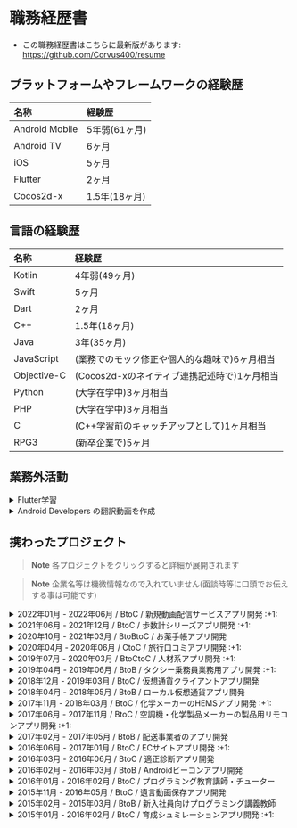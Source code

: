 <!-- ---
stylesheet: https://cdnjs.cloudflare.com/ajax/libs/github-markdown-css/2.10.0/github-markdown.min.css
body_class: markdown-body
css: |-
  .page-break { page-break-after: always; }
  .markdown-body { font-size: 11px; }
  .markdown-body pre > code { white-space: pre-wrap; }
--- -->

# 職務経歴書

- この職務経歴書はこちらに最新版があります: https://github.com/Corvus400/resume

## プラットフォームやフレームワークの経験歴

|      名称      |     経験歴    |
|:---------------|:-------------|
| Android Mobile | 5年弱(61ヶ月) |
| Android TV     | 6ヶ月         |
| iOS            | 5ヶ月         |
| Flutter        | 2ヶ月         |
| Cocos2d-x      | 1.5年(18ヶ月) |

## 言語の経験歴

|     名称    |                    経験歴                  |
|:------------|:------------------------------------------|
| Kotlin      | 4年弱(49ヶ月)                              |
| Swift       | 5ヶ月                                      |
| Dart        | 2ヶ月                                      |
| C++         | 1.5年(18ヶ月)                              |
| Java        | 3年(35ヶ月)                                |
| JavaScript  | (業務でのモック修正や個人的な趣味で)6ヶ月相当 |
| Objective-C | (Cocos2d-xのネイティブ連携記述時で)1ヶ月相当 |
| Python      | (大学在学中)3ヶ月相当                       |
| PHP         | (大学在学中)3ヶ月相当                       |
| C           | (C++学習前のキャッチアップとして)1ヶ月相当    |
| RPG3        | (新卒企業で)5ヶ月                           |

<div class="page-break"></div>

## 業務外活動

<!-- <details open><summary>Flutter学習</summary> -->
<details><summary>Flutter学習</summary>

- [Flutter for Android developers](https://docs.flutter.dev/get-started/flutter-for/android-devs), [Flutter Layout Cheat Sheet](https://medium.com/flutter-community/flutter-layout-cheat-sheet-5363348d037e), [Flutter Gallery](https://gallery.flutter.dev/#/) の内容を踏まえて学習
  - https://github.com/Corvus400/my-flutter-cook-book-animation-app
  - https://github.com/Corvus400/my-flutter-for-android-developers-app
  - https://github.com/Corvus400/my_flutter_layout_cheat_seat_app
  - https://github.com/Corvus400/my_flutter_animation_tutorial_app
  - https://github.com/Corvus400/my-flutter-cook-book-effects-app

</details>

<!-- <details open><summary>Android Developers の翻訳動画を作成</summary> -->
<details><summary>Android Developers の翻訳動画を作成</summary>

- 参画先のキャッチアップ時間で話題として提供 https://zenn.dev/todayama_r

</details>

<div class="page-break"></div>

## 携わったプロジェクト

> **Note**
> 各プロジェクトをクリックすると詳細が展開されます

> **Note**
> 企業名等は機微情報なので入れていません(面談時等に口頭でお伝えする事は可能です)

<!-- <details open><summary>2022年01月 - 2022年06月 / BtoC / 新規動画配信サービスアプリ開発 :+1: </summary> -->
<details><summary>2022年01月 - 2022年06月 / BtoC / 新規動画配信サービスアプリ開発 :+1: </summary>

# 触れた技術スタック

- Android TV, Kotlin, GraphQL, Apollo Client, Kotlin CoroutineKotlin Multiplatform Mobile, ExoPlayer, LiveData, Kotlin Flow, Koin, MVVM, DDD, Mermaid, PlantUML, JavaScript, Node.js

# 概要
- 既存動画配信サービスアプリを置き換えるためのAndroid TV開発
- Kotlin Multiplatform Mobile(KMM)を利用したマルチモジュール/マルチフレームワーク構成
- GraphQL(BFF)のQueryとMutation部分も設計・実装
- 各種スキーマの定義も実施
- 設計の際にはMermaidやPlantUMLを使用してクラス図を作成しレビュー
- 主体的に自チームだけでなく各チームと仕様や実装についてやり取りを行い自走しタスクを進めた
- Android知識のキャッチアップを行う時間が業務中に有りその時間の為に [Android Developers の翻訳動画を作成](https://zenn.dev/todayama_r)するなどした
- 5/17時点で 対応画面数は10以上 UseCase類の設計も10以上 作成したPRは111個 コードは 20,290++ 9,208-- 1,191貢献

# 担当
- 17人チームのAndroid TV側を担当
- 基本設計・詳細設計・実装・単体テストを実施

# 課題 
- Android TV側にはNavigationコンポーネントが導入されておらずMainActivityのFragmentを各開発者がreplaceして遷移させる処理を各所に書いていた
  - 一ヵ月も絶たない内に遷移処理が複雑化しバグの温床になるのが目に見えていた
- Android TVはMobile開発では意識する必要のないフォーカス制御が肝であるが開発当初はチーム全員がフォーカス制御が上手く出来ず開発速度が停滞した
- GraphQLの知識が0のメンバーが殆どで有りダミーデータの直書きからQueryやMutationを実行するよう置き換える際にも開発速度が停滞した
- KMMのためiOS,Android Mobile, Android TV総勢30名以上がソースに触れる為CI(Bitrise)チェックをすり抜けてdevelopのビルドが通らない状態になる事が頻発した
- 既存サービスが有るとはいえ新規の大規模開発のためリードエンジニアだけでは対応が追い付かない部分が多々有り日々いくつもの問題が発生していた

# 取り組み 
- KoinのSharedViewModelと遷移先を判定するためのsealed interfaceを用意し各実装者がバラバラに記述していた遷移処理を統一させた
- Android TV特有のライブラリであるLeanbackのキャッチアップをチーム全体で行いフォーカス制御が上手く出来ないRecyclerViewの代わりにRowsSupportFragmentを使用するなどして開発速度の停滞を防いだ
- 自分が[参画前にキャッチアップしていたGraphQLの知識](https://github.com/Corvus400/my-server-for-graphql-learning)を基に他メンバーの実装を助ける等して開発速度の停滞を防いだ
- PRマージ後にローカルでビルド出来るかをこまめにチェックする等して対応
  - BitriseのプランをTeamsより上のVelocityプランへ引き上げるとTeamsへ戻す際に手続きに時間がかかるため
  - 最新developを取り込み必須にする設定にも出来たが頻繁にdevelopへPRがマージされる状況ではいつ迄経ってもマージできない状況になり開発速度が低下する為上記の対応
- GraphQLのモックサーバがNodemonで自動再起動されるようになっていたがindex.jsと同じディレクトリのJSファイルのみ監視しており.graphqlファイルの変更が監視されていなかった
  - そのため監視されるようにpackage.jsonを修正する対応を実施
- GraphQLにてカスタムスカラーが定義されていたもののモックされていなかった為参照されるとResolve出来ずクラッシュしていた
  - カスタムスカラーをモックするように定義を修正する対応を実施
- 他にもドキュメント(Markdown)を適宜修正するPRを出し全体周知する対応を実施する等割り当てられたタスク以外の球拾いタスクも適宜実行し対応

# 工夫した点 
- 自チームだけでなく他チームなど全体を見て重複作業の発生防止や困っている点を把握対応し個ではなくチームとしての開発速度を底上げできるよう努めた
- レビューを行う必要があるPRが毎日最低5件以上は出ており他のメンバーの作業をブロックしない為に時間を決めて全てレビューするよう務めた
- 参画前から[GraphQL](https://github.com/Corvus400/my-server-for-graphql-learning)やJetpack ComposeをUdemyの動画を購入して翻訳して見ながら実装をしてみる等してキャッチアップしていた

</details>

<div class="page-break"></div>

<!-- <details open><summary>2021年06月 - 2021年12月 / BtoC / 歩数計シリーズアプリ開発 :+1: </summary> -->
<details><summary>2021年06月 - 2021年12月 / BtoC / 歩数計シリーズアプリ開発 :+1: </summary>

# 触れた技術スタック

- Android Mobile, Kotlin, LiveData, Room, Dagger, Kotlin Coroutines, Kotlin Flow, DataBinding, Realm, Flipper, OneSignal

# 概要
- 歩数計シリーズアプリ開発(Android)
- 3つの歩数計アプリをそれぞれ担当
- 新規機能追加が主
- マルチモジュール・AAC（LiveData、ViewModel、Room）・Dagger採用の歩数計テンプレートアプリをsubtreeで取り込み各プロダクトに応じたカスタマイズを行うタイプとシングルモジュール・MVPのアプリそれぞれを担当
- フルリモートにて対応

# 担当
- 7人～14人チームのAndroid側を担当
- 実装・単体テスト・結合テスト・保守・運用を実施

# 課題
- テンプレートアプリ側でDeprecated等の警告が多数出ておりGitHubでのレビュー時にbotが警告を大量に出力していたのでそれを無くす必要が有る
  - 具体的には NetworkInfo(Deprecated)・FragmentPagerAdapter(Deprecated)・startActivityForResult(Deprecated)・onActivityResult(Deprecated)・requestPermissions(Deprecated)・kotlinx.coroutines.ExperimentalCoroutinesApi(experimental)・name shadowed・unnecessary safe call(Kotlinバージョンアップに伴う引数のnon-null変更)・type mismatch・whenのcase不足・never used・no cast needed・Interfaceと実装での引数名前違い
- 新規開発のテンプレートを使用したアプリではテンプレートアプリには無い歩数を示すマーク代わりの動物の画像をアニメーションさせる機能を追加する必要が有った
- 何れのアプリもPM側が余り仕様を把握していない状態の為言葉通りにタスクを進めるのは危うい状態
- 課金機能の実装と動作確認を行う要件への対応

# 取り組み
- 地道に警告文が出ている部分を一つ一つデグレしていないか確認しながら解消
- 先に参画している開発者にアドバイスを貰いつつ他のテンプレートアプリを使用していないアプリ側の処理を参考に実装
- SlackやBacklogや昼会で口頭確認して仕様の不整合や不明点を潰しながらあやふやな部分の仕様を明確化
- テンプレートアプリが実装済みの課金機能を使用して要件を満たす

# 工夫した点
- レビューは余り細かく見るプロジェクトでは無かったがレビュー負担を減らすのと見逃しを減らす為に説明を加えた方が良いと思った箇所にGitHub上でシングルコメントを各所に追記した状態でPRを出していた
- 既存のテンプレートアプリの出来が良いので独自色を出すのは控え可能な限りテンプレートアプリの処理を参考にして機能追加や改修を行う事で作業時間を極限まで短縮した

</details>

<div class="page-break"></div>

<!-- <details open><summary>2020年10月 - 2021年03月 / BtoBtoC / お薬手帳アプリ開発</summary> -->
<details><summary>2020年10月 - 2021年03月 / BtoBtoC / お薬手帳アプリ開発</summary>

# 概要

- お薬手帳機能他血圧手帳等複合機能アプリ開発(BtoBtoC)
- Crashlyticsに記録された不具合の改修対応等が主。

# 担当
- 6人チームのAndroid側を担当
- 実装・単体テスト・結合テストを実施

</details>

<div class="page-break"></div>

<!-- <details open><summary>2020年04月 - 2020年06月 / CtoC / 旅行口コミアプリ開発 :+1: </summary> -->
<details><summary>2020年04月 - 2020年06月 / CtoC / 旅行口コミアプリ開発 :+1: </summary>

# 触れた技術スタック

- Android Mobile, Kotlin, iOS, Swift, Clean Architecture, Redux, DDD, Navigator, Spek2, MockK, Mockito, Adjust, Repro, Crashlytics, DataBinding

# 概要
- 旅行先の口コミ掲載アプリ開発
- CleanArchitecutre・Redux・DDDのコンビネーション構成に沿って機能追加を担当
- 画面の追加はNavigationコンポーネントにより実装(1Activity多Fragment)
- テスト(Spek2)の追加も機能追加と同時に実施
- app,ui,domain,infrastructureからなるマルチモジュール構造
- フルリモートにて対応

# 担当
- 5人チームのAndroid側を担当
- 実装・単体テスト・結合テストを実施

# 課題
- iOSで先行してリリースされている自社サービスアプリをAndroidでも展開する事が目的
- PMが仕様を余り把握しておらずドキュメントもあてにならない状態の為先にリリースされているiOS側のコードを見て実装を進める流れになっていた
- 実現したい内容に比して複雑なアーキテクチャーを採用している為新規機能追加や改修のスピードが落ちていた

# 取り組み
- Swiftコードを読み解きiOS側のアプリの動作を見ながら仕様の不明点を解消して実装を進めた
- キャッチアップが足りていない点を補いつつ実装を進めた

# 工夫した点
- 業務時間外でもキャッチアップを積極的に行った

</details>

<div class="page-break"></div>

<!-- <details open><summary>2019年07月 - 2020年03月 / BtoCtoC / 人材系アプリ開発 :+1: </summary> -->
<details><summary>2019年07月 - 2020年03月 / BtoCtoC / 人材系アプリ開発 :+1: </summary>

# 触れた技術スタック

- Android Mobile, Kotlin, Java, Clean Architecture, RxJava, DbFlow, Room, iOS, Swift, Adjust, Repro

# 概要
- 成功報酬型人材紹介アプリ開発
- CleanArchitectureに沿った機能追加・改修・ABテスト対応
- RxJava1系から2系への移行とKotlin化対応も施策対応と並行して実施
- DbFlowからRoomへのマイグレーション対応も一部実施
- 正社員の方とのディスカッションに参加し要件定義部分から関わる開発スタイル
- 正社員の方と同様10%ルールに参加しiOSアプリ側の簡単な改修も行う
- 当初は出社での業務で後半よりフルリモートにて対応
- 9ヶ月で作成したPRは凡そ90個 コードは 974コミット 52,377++ 31,415-- 1,434貢献

# 担当
- 7人チームのAndroid側を担当
- 実装・単体テスト・結合テスト・保守・運用を実施

# 課題 
- Java部分が多くRxJava1やDbFlow等が使用されている部分が多くグロースに繋がり辛い部分の近代化改修が遅遅として進んでいない状態だった
- スピーディーにABテスト対応を行いグロースさせる事が非常に重視される現場だった為余日管理が他の案件より高度な物を要求された
- レビュー時にもパフォーマンスやコードの分かりやすさを非常に厳密に求められた

# 取り組み 
- 新規追加分のコードはKotlinで書き既存部分の改修やABテスト対応時についでにKotlin化や陳腐化したライブラリの入れ替えを実施
- 余日精度を上げるためにどのタスクにどの位の時間を費やしたかを日単位ではなく時間単位で毎日記録
- 可能な限り過去のレビュー指摘事項と同じ指摘事項が付かないようPRを出す前に過去のPRの指摘事項を確認してからレビューを依頼

# 工夫した点 
- PM等が会議に多く時間を取られるため仕様策定や確認に時間を多く割ける環境では無かった
  - ツーカーで済むコミュニケーションとなるように仕様の不明点を5W1Hを徹底して箇条書きにして短い文章となるようにして伝えるよう特に気を配った
- どの位の時間で終わるか不透明な部分から重点的に見積もりするようにした
- 時間が限られているので特に指摘回数が多い指摘事項については個人用SlackにメモしてPRを出す前に確認するようにした

</details>

<div class="page-break"></div>

<!-- <details open><summary>2019年04月 - 2019年06月 / BtoB / タクシー乗務員業務用アプリ開発 :+1: </summary> -->
<details><summary>2019年04月 - 2019年06月 / BtoB / タクシー乗務員業務用アプリ開発 :+1: </summary>

# 触れた技術スタック

- Android Mobile, Kotlin, DeviceOwner, ExoPlayer, AudioFocus, Service, Kotlin Coroutine, Timber, Kibana, Espresso

# 概要
- MaaS大手(現在は合併社名変更)の乗務員用アプリ開発
- Android側を担当
- DeviceOwner使用端末のOreo,Pie対応、Espressoテスト項目追加、ラジオ機能追加等(ExoPlayerやAudioFocusやService使用)
- IPタブレット(旧システム)・広告タブレット(乗客側に設置 広告掲示と料金決済等に使用)・乗務員タブレット(ナビゲーションや乗車前の乗客との連絡用 タブレットによってPh1,Ph2がそれぞれ存在)と機器が複数存在
- 出社での業務

# 担当
- 上記機器の内乗務員タブレットに使用するアプリ7人チームのAndroid開発を担当
- 実装・単体テスト・結合テストを実施

# 課題
- 乗務員が非常時にのみ使用する事を想定したラジオ機能を追加する必要が有る
  - ラジオ機能を使用している間もナビゲーションや乗客からの通話がかかってくる事が有るためAudioFocusによる制御は必須
- 新規決済手段を追加する必要が有る
  - 広告タブレットチーム側と連携する必要が有る
- DeviceOwnerを使用するアプリの為端末の更新に伴いAndroid9.0に対応する必要が有る
  - 単純にminSdkVersionを上げるだけではクラッシュして起動すらしないので起動するようにまず修正しそこから各機能が9.0更新前と同じ見た目で動くようにする必要が有る
    - 具体的には Apache HTTP対応・ManifestでのReceiver登録からregisterReceiverする方法への変更・network-security-configの設定など

# 取り組み
- 正社員の方より展開された正社員の方製のラジオアプリを参考にしてラジオ機能を追加した
- Android9.0更新時には地道に一つ一つ機能を手動で確認し表示崩れや機能が正常に動作するかの確認を目視とログ上で確認しながら改修
- 各機能の追加時に必要に応じてespressoテストを追加

# 工夫した点
- 正社員の方がミーティングや話し合いなどで拘束されている時間が長い為ツーカーで済むコミュニケーションとなるように仕様の不明点を5W1Hを徹底して箇条書きにして短い文章となるようにして伝えるよう特に気を配った

</details>

<div class="page-break"></div>

<!-- <details open><summary>2018年12月 - 2019年03月 / BtoC / 仮想通貨クライアントアプリ開発</summary> -->
<details><summary>2018年12月 - 2019年03月 / BtoC / 仮想通貨クライアントアプリ開発</summary>

# 概要

- BtoC向けの仮想通貨クライアントアプリ開発。

# 担当
- 5人チームのAndroid側を担当
- 実装・単体テストを実施

</details>

<!-- <details open><summary>2018年04月 - 2018年05月 / BtoB / ローカル仮想通貨アプリ開発</summary> -->
<details><summary>2018年04月 - 2018年05月 / BtoB / ローカル仮想通貨アプリ開発</summary>

# 概要

- BtoB向けの仮想通貨クライアントアプリ開発。

# 担当
- 5人チームのAndroid側を担当
- 詳細設計・実装・単体テストを実施

</details>

<div class="page-break"></div>

<!-- <details open><summary>2017年11月 - 2018年03月 / BtoC / 化学メーカーのHEMSアプリ開発 :+1: </summary> -->
<details><summary>2017年11月 - 2018年03月 / BtoC / 化学メーカーのHEMSアプリ開発 :+1: </summary>

# 概要
- Home Energy Management Systemアプリ開発
- フルスクラッチの為要件定義から実装迄を担当
- Android側の開発アドバイス、開発手法・ツール提案等も実施
- アーキテクチャはMVC
- 出社での業務

# 触れた技術スタック

- iOS, Swift, Carthage, Android Mobile, Kotlin, Bluetooth

# 担当
- 1-4人チームのiOS側を担当
- 詳細設計・実装・単体テストを実施

# 課題
- ECHONET Lite規格に沿って蓄電池や太陽光パネルと通信し通信によって得た値をグラフ等で表示する

# 取り組み
- どのようなアーキテクチャにするか、ライブラリの選定、READMEへの使用ライブラリやアーキテクチャを記載
- 要件定義を行いつつ一人でプロジェクトに従事
  - その後追加された人員も未経験者の為自身が後から来た人員に対して知見を共有
- Android側はフルKotlinだったがAndroid開発未経験者とJavaでのAndroid開発のみ経験が有る人員だった為Kotlinでの開発の知見や開発手法・ツール提案などを実施し作業効率の向上を図った

# 工夫した点
- iOS開発自体が知識経験がほぼゼロの状態なので業務時間外でもキャッチアップを行い不利を補った
  - Bluetooth通信については iOS×BLE Core Bluetoothプログラミング を参考に実装


</details>

<div class="page-break"></div>

<!-- <details open><summary>2017年06月 - 2017年11月 / BtoC / 空調機・化学製品メーカーの製品用リモコンアプリ開発 :+1: </summary> -->
<details><summary>2017年06月 - 2017年11月 / BtoC / 空調機・化学製品メーカーの製品用リモコンアプリ開発 :+1: </summary>

# 触れた技術スタック

- Android Mobile, Java, Glide

# 概要
- 大手空調機・化学製品メーカーのエアコン・空気清浄機のリモコン(宅内・宅外)アプリ開発のAndroid側を担当
- 開発体制の改善提案等も実施
- 出社での業務

# 担当
- 6人チームのAndroid側を担当
- 基本設計・詳細設計・実装・単体テストを実施

# 課題
- 空調製品を操作するアプリの機能追加・改修を行う

# 取り組み
- メーカー側のブランドキャラクターのAnimation GIFを読み込み動作させる
  - Androidのアニメーション機能を用いてアニメーションさせていないので途中で動作を止める等の細かい制御が簡単に出来ず実装が難航
- 屋外からの空調機器操作を行う機能を追加する
  - LANに接続された空調製品とアプリを仲立ちする機器が有りそちらと連携する事で温度・湿度の取得や運転モードの設定を空調製品に伝達する機能
  - 当時の法律では屋外からの家電操作が厳しく制限されていたため法律に配慮した実装となり仕様が難解になり実装が難航
- 新しい運転モードへの対応

# 工夫した点
- 正社員同様業務委託メンバーも顧客と仕様調整を行うミーティングに参加するよう求められていたので積極的により実装が簡単になるよう働きかけた
- 他のメンバーの誰一人としてレビューをする意味を理解しておらず相互レビューではあったが仕様不備指摘や実装改善提案などをレビューでしていない状態だった
  - リーダブルコードを基にしながらレビューで他メンバーにどのようにレビューをするかを示した
- ECサイトアプリ開発の時と同様テスト項目書を作成する事を求められたのでテスト観点表を作成してそれを基にしてテスト項目書を作成する流れになるよう働きかけた
- Gitのコミットメッセージやコメントもコードを日本語で説明するような役に立たない状態だったのでコードには How コミットログには Why コードコメントには Why not を書く形にするようレビューを中心として働きかけた
  - メソッド名も同様

</details>

<div class="page-break"></div>

<!-- <details open><summary>2017年02月 - 2017年05月 / BtoB / 配送事業者のアプリ開発</summary> -->
<details><summary>2017年02月 - 2017年05月 / BtoB / 配送事業者のアプリ開発</summary>

# 概要

- 大手配送事業者の次世代業務端末機の開発。

# 担当
- 10人チームのAndroid側を担当
- 詳細設計・実装・単体テスト・結合テストを実施

</details>

<!-- <details open><summary>2016年06月 - 2017年01月 / BtoC / ECサイトアプリ開発 :+1: </summary> -->
<details><summary>2016年06月 - 2017年01月 / BtoC / ECサイトアプリ開発 :+1: </summary>

# 概要
- 大手コンビニ事業者が、複数アプリで提供していたサービスを統合する事を目的とするアプリの開発
- 出社での業務

# 担当
- 6人チームのAndroid側を担当
- 基本設計・詳細設計・実装・単体テスト・結合テストを実施

# 課題
- 多数ある自社ブランドを一つのアプリで提供する事を目的とするアプリの機能追加や改修を行う

# 取り組み
- Nativeのログイン画面をWebViewに置き換える
  - 通常は逆だがコンビニ事業者側よりログイン画面のデザイン都合でWebView化を行う事となった
  - DOMをJavaScriptで細かく制御する必要が有るがこの時期のAndroid端末はOSバージョンや端末によってWebViewの動作が一様でない為最後までこの部分の実装で難航する事になる
- Excelで基本設計書・詳細設計書・テスト仕様書を作成する事を求められる為実装前にそれらのドキュメントレビューを行い実装を行う流れ
  - ウォーターフォールだが設計書のレビューが通った後に実装を進めると実現出来ないケースや想定通りに動作しない事が判明するケースが多く設計書を修正しながら実装をする事が多かった
  - テスト仕様書についてはテスト仕様書そのものをレビューすると項目自体が多すぎてレビュー漏れが多発した為後半からはテスト観点表をレビューしそれを基にテスト項目書を作成し手動テストを行う流れとなった
- 一つ一つの実装にログ出力とコメントを書く事が求められた為要望に沿って実装
  - コメントが実装と乖離したり間違っている事も多いが保守されず放置されている
  - 使用されていないクラスの削除も認められない為不要なコードが多数残ったまま放置されている

# 工夫した点
- プロジェクト体制や人員に多くの問題を抱える中で周りの先に参画しているエンジニアに仕様やコーディングについての助言を積極的に請う事で作業時間の短縮を図った

</details>

<div class="page-break"></div>

<!-- <details open><summary>2016年03月 - 2016年06月 / BtoC / 適正診断アプリ開発</summary> -->
<details><summary>2016年03月 - 2016年06月 / BtoC / 適正診断アプリ開発</summary>

# 概要

- 職業適性を診断するアプリの開発の端末側を一人で担当。
- 企画内容に基づいて開発。
- Cocos2d-x使用。

# 担当
- 要件定義・基本設計・詳細設計・実装・単体テスト・結合テスト・総合テスト・保守・運用を実施

</details>

<!-- <details open><summary>2016年02月 - 2016年03月 / BtoB / Androidビーコンアプリ開発</summary> -->
<details><summary>2016年02月 - 2016年03月 / BtoB / Androidビーコンアプリ開発</summary>

# 概要

- バスの通行状態を検知するビーコンアプリの開発の端末側を一人で担当。

# 担当
- 要件定義・基本設計・詳細設計・実装・単体テスト・結合テスト・総合テスト・保守・運用を実施

</details>

<!-- <details open><summary>2016年01月 - 2016年02月 / BtoC / プログラミング教育講師・チューター</summary> -->
<details><summary>2016年01月 - 2016年02月 / BtoC / プログラミング教育講師・チューター</summary>

# 概要

- 子供向けにプログラミング授業を中学校や学習塾などへ提供。講師の育成など。
- Scratchを使用。

</details>

<!-- <details open><summary>2015年11月 - 2016年05月 / BtoC / 遺言動画保存アプリ開発</summary> -->
<details><summary>2015年11月 - 2016年05月 / BtoC / 遺言動画保存アプリ開発</summary>

# 概要

- 遺言動画を撮影・保存するアプリの開発の端末側を一人で担当。
- 企画内容に基づいて開発。

# 担当
- 要件定義・基本設計・詳細設計・実装・単体テスト・結合テスト・総合テスト・保守・運用を実施

</details>

<div class="page-break"></div>

<!-- <details open><summary>2015年02月 - 2015年03月 / BtoB / 新入社員向けプログラミング講義教師</summary> -->
<details><summary>2015年02月 - 2015年03月 / BtoB / 新入社員向けプログラミング講義教師</summary>

# 概要

- 他社の新人教育要員として参画。
- Scratchを使用。


</details>

<div class="page-break"></div>

<!-- <details open><summary>2015年01月 - 2016年02月 / BtoC / 育成シュミレーションアプリ開発 :+1: </summary> -->
<details><summary>2015年01月 - 2016年02月 / BtoC / 育成シュミレーションアプリ開発 :+1: </summary>

# 触れた技術スタック

- Cocos2d-x, Android Mobile, iOS, C++, Java, Objective-C, ニフクラ mobile backend

# 概要
- 自社開発の昆虫育成シュミレーションアプリを企画・開発
- 台湾ベンダーとの共同事業。Cocos2d-x使用
- 10月のリリース後はアップデートや保守等を一人で実施
- 出社での業務

# 担当
- 1-4人チームの実装を担当
- 要件定義・基本設計・詳細設計・実装・単体テスト・結合テスト・総合テスト・保守・運用を実施

# 課題
- 受託開発メインの会社だったが自社プロダクトを持つために協業している台湾の会社と協力しゲームアプリを作成する

# 取り組み
- Cocos2d-xを使用する事でAndroid・iOSそれぞれでゲームアプリを提供する
  - Cocos2d-xのバージョンアップが頻繁に有り公式のバージョンアップコマンドを単純に実行すると失敗しビルドが出来なくなる事が多い等決して使い勝手の良いフレームワークでは無かった
  - Cocos Studio を当初使用して開発していたため保守の段階で Cocos Creator になった際にデータに互換性が無く保守が難航
- C++コードからは呼び出せない各OS依存の処理(SNSへの投稿でIntentを使用する等)はJNI等を使用してネイティブ連携
- 自社のデザイナープランナーと台湾ベンダーのデザイナープランナープログラマーと協力し企画から実装・テストまで全部担当
  - 台湾ベンダー側のプログラマーのコード品質が低すぎたため途中から外れて頂きその部分も自分で巻き取り
- アプリのimpressionの効果測定の為のライブラリ導入(C++ではなくJavaとObjective-Cでそれぞれ導入)
- PUSH通知を行うためにニフクラ mobile backendを導入
  - 公式ドキュメント通りに導入しようとすると上手くいかなかった為導入が難航

# 工夫した点
- 業務時間外でのキャッチアップ
- 入れ替わりで辞めていった正社員の方が在籍している間に可能な限り知見の共有を行ってもらう事で知識・経験不足を補った

</details>